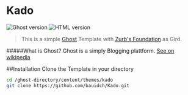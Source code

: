# Kado
![Ghost version](https://img.shields.io/badge/Ghost-0.7.x-brightgreen.svg?style=flat-square)
![HTML version](https://img.shields.io/badge/HTML-5-yellowgreen.svg?style=flat-square)

> This is a simple [Ghost](https://ghost.org) Template with [Zurb's Foundation](http://foundation.zurb.com/) as Gird.

#####What is Ghost?
Ghost is a simply Blogging plattform. [See on wikipedia](https://de.wikipedia.org/wiki/Ghost_(Blogging-Plattform))

##Installation
Clone the Template in your directory
```bash
cd /ghost-directory/content/themes/kado
git clone https://github.com/bauidch/Kado.git 
```
